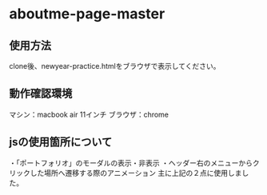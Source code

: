 # aboutme-page-master

## 使用方法
clone後、newyear-practice.htmlをブラウザで表示してください。

## 動作確認環境
マシン：macbook air 11インチ
ブラウザ：chrome

## jsの使用箇所について
・「ポートフォリオ」のモーダルの表示・非表示
・ヘッダー右のメニューからクリックした場所へ遷移する際のアニメーション
主に上記の２点に使用しました。

